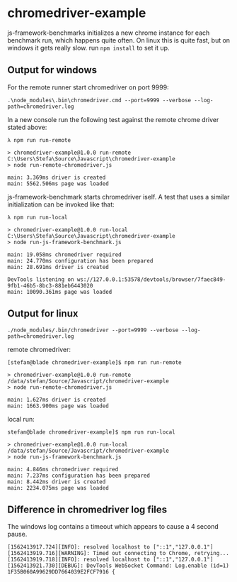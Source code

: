 # chromedriver-example

js-framework-benchmarks initializes a new chrome instance for each benchmark run, which happens quite often. On linux this is quite fast, but on windows it gets really slow.
run `npm install` to set it up.

## Output for windows
For the remote runner start chromedriver on port 9999:
```
.\node_modules\.bin\chromedriver.cmd --port=9999 --verbose --log-path=chromedriver.log
```
In a new console run the following test against the remote chrome driver stated above:
```
λ npm run run-remote

> chromedriver-example@1.0.0 run-remote C:\Users\Stefa\Source\Javascript\chromedriver-example
> node run-remote-chromedriver.js

main: 3.369ms driver is created
main: 5562.506ms page was loaded
```
js-framework-benchmark starts chromedriver iself. A test that uses a similar initialization can be invoked like that:
```
λ npm run run-local

> chromedriver-example@1.0.0 run-local C:\Users\Stefa\Source\Javascript\chromedriver-example
> node run-js-framework-benchmark.js

main: 19.058ms chromedriver required
main: 24.770ms configuration has been prepared
main: 28.691ms driver is created

DevTools listening on ws://127.0.0.1:53578/devtools/browser/7faec849-9fb1-46b5-8bc3-881eb6443020
main: 10090.361ms page was loaded
```
## Output for linux
```
./node_modules/.bin/chromedriver --port=9999 --verbose --log-path=chromedriver.log
```
remote chromedriver:
```
[stefan@blade chromedriver-example]$ npm run run-remote

> chromedriver-example@1.0.0 run-remote /data/stefan/Source/Javascript/chromedriver-example
> node run-remote-chromedriver.js

main: 1.627ms driver is created
main: 1663.900ms page was loaded
```
local run:
```
stefan@blade chromedriver-example]$ npm run run-local

> chromedriver-example@1.0.0 run-local /data/stefan/Source/Javascript/chromedriver-example
> node run-js-framework-benchmark.js

main: 4.846ms chromedriver required
main: 7.237ms configuration has been prepared
main: 8.442ms driver is created
main: 2234.075ms page was loaded
```
## Difference in chromedriver log files
The windows log contains a timeout which appears to cause a 4 second pause.
```
[1562413917.724][INFO]: resolved localhost to ["::1","127.0.0.1"]
[1562413919.716][WARNING]: Timed out connecting to Chrome, retrying...
[1562413919.718][INFO]: resolved localhost to ["::1","127.0.0.1"]
[1562413921.730][DEBUG]: DevTools WebSocket Command: Log.enable (id=1) 1F35B060A99629DD7664039E2FCF7916 {
```

